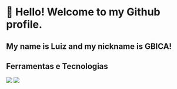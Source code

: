 # 👋 Hello! Welcome to my Github profile. 
## My name is Luiz and my nickname is GBICA!


## Ferramentas e Tecnologias

<img src="https://cdn.jsdelivr.net/gh/devicons/devicon@latest/icons/arduino/arduino-original-wordmark.svg" /> 
<img src="https://cdn.jsdelivr.net/gh/devicons/devicon@latest/icons/css3/css3-original-wordmark.svg" />
                   
